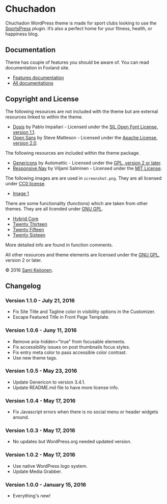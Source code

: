 # Chuchadon

Chuchadon WordPress theme is made for sport clubs looking to use the [SportsPress](https://wordpress.org/support/plugin/sportspress) plugin. It’s also a perfect home for your fitness, health, or happiness blog.

## Documentation

Theme has couple of features you should be aware of. You can read documentation in Foxland site.

* [Features documentation](https://foxland.fi/docs/chuchadon-theme-documentation/)
* [All documentations](https://foxland.fi/documents/for/chuchadon/)

## Copyright and License

The following resources are not included with the theme but are external resources linked to within the theme.

* [Dosis](https://www.google.com/fonts/specimen/Dosis) by Pablo Impallari - Licensed under the [SIL Open Font License, version 1.1](http://scripts.sil.org/OFL).
* [Open Sans](https://www.google.com/fonts/specimen/Open%20Sans) by Steve Matteson - Licensed under the [Apache License, version 2.0](http://www.apache.org/licenses/LICENSE-2.0.html).

The following resources are included within the theme package.

* [Genericons](http://genericons.com/) by Automattic - Licensed under the [GPL, version 2 or later](http://www.gnu.org/licenses/old-licenses/gpl-2.0.html).
* [Responsive Nav](http://responsive-nav.com/) by Viljami Salminen - Licensed under the [MIT License](http://opensource.org/licenses/MIT).

The following images are are used in `screenshot.png`. They are all licensed under [CC0 license](https://creativecommons.org/publicdomain/zero/1.0/).

* [Image 1](https://www.pexels.com/photo/red-outside-grass-sport-2182/)

There are some functionality (functions) which are taken from other themes. They are all licended under [GNU GPL](http://www.gnu.org/licenses/old-licenses/gpl-2.0.html).

* [Hybrid Core](http://themehybrid.com/hybrid-core)
* [Twenty Thirteen](https://wordpress.org/themes/twentythirteen/)
* [Twenty Fifteen](https://wordpress.org/themes/twentyfifteen/)
* [Twenty Sixteen](https://wordpress.org/themes/twentysixteen/)

More detailed info are found in function comments.

All other resources and theme elements are licensed under the [GNU GPL](http://www.gnu.org/licenses/old-licenses/gpl-2.0.html), version 2 or later.

&copy; 2016 [Sami Keijonen](https://foxland.fi/).

## Changelog

### Version 1.1.0 - July 21, 2016

* Fix Site Title and Tagline color in visibility options in the Customizer.
* Escape Featured Title in Front Page Template.

### Version 1.0.6 - Juny 11, 2016

* Remove aria-hidden="true" from focusable elements.
* Fix accessibility issues on post thumbnails focus styles.
* Fix entry meta color to pass accessible color contrast.
* Use new theme tags.

### Version 1.0.5 - May 23, 2016

* Update Genericon to version 3.4.1.
* Update README.md file to have more license info.

### Version 1.0.4 - May 17, 2016

* Fix Javascript errors when there is no social menu or header widgets around.

### Version 1.0.3 - May 17, 2016

* No updates but WordPress.org needed updated version.

### Version 1.0.2 - May 17, 2016

* Use native WordPress logo system.
* Update Media Grabber.

### Version 1.0.0 - January 15, 2016

* Everything's new!